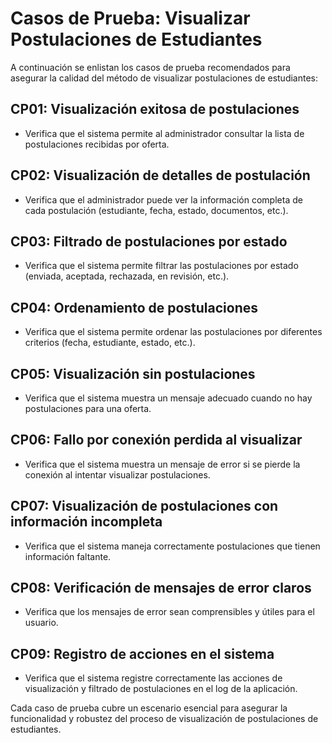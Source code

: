 # Casos de Prueba: Visualizar Postulaciones de Estudiantes

A continuación se enlistan los casos de prueba recomendados para asegurar la calidad del método de visualizar postulaciones de estudiantes:

## CP01: Visualización exitosa de postulaciones
- Verifica que el sistema permite al administrador consultar la lista de postulaciones recibidas por oferta.

## CP02: Visualización de detalles de postulación
- Verifica que el administrador puede ver la información completa de cada postulación (estudiante, fecha, estado, documentos, etc.).

## CP03: Filtrado de postulaciones por estado
- Verifica que el sistema permite filtrar las postulaciones por estado (enviada, aceptada, rechazada, en revisión, etc.).

## CP04: Ordenamiento de postulaciones
- Verifica que el sistema permite ordenar las postulaciones por diferentes criterios (fecha, estudiante, estado, etc.).

## CP05: Visualización sin postulaciones
- Verifica que el sistema muestra un mensaje adecuado cuando no hay postulaciones para una oferta.

## CP06: Fallo por conexión perdida al visualizar
- Verifica que el sistema muestra un mensaje de error si se pierde la conexión al intentar visualizar postulaciones.

## CP07: Visualización de postulaciones con información incompleta
- Verifica que el sistema maneja correctamente postulaciones que tienen información faltante.

## CP08: Verificación de mensajes de error claros
- Verifica que los mensajes de error sean comprensibles y útiles para el usuario.

## CP09: Registro de acciones en el sistema
- Verifica que el sistema registre correctamente las acciones de visualización y filtrado de postulaciones en el log de la aplicación.

Cada caso de prueba cubre un escenario esencial para asegurar la funcionalidad y robustez del proceso de visualización de postulaciones de estudiantes.
